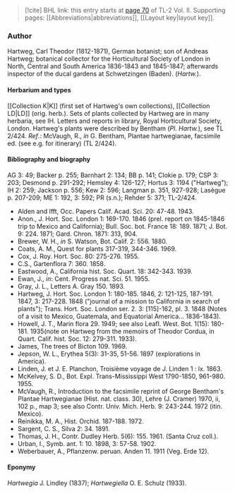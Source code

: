 > [!cite] BHL link: this entry starts at [page 70](https://www.biodiversitylibrary.org/item/103253#page/96/mode/1up) of TL-2 Vol. II.
> Supporting pages: [[Abbreviations|abbreviations]], [[Layout key|layout key]].

### Author

Hartweg, Carl Theodor (1812-1871), German botanist; son of Andreas Hartweg; botanical collector for the Horticultural Society of London in North, Central and South America 1836-1843 and 1845-1847; afterwards inspector of the ducal gardens at Schwetzingen (Baden). (*Hartw.*).

#### Herbarium and types

[[Collection K|K]] (first set of Hartweg's own collections), [[Collection LD|LD]] (orig. herb.). Sets of plants collected by Hartweg are in many herbaria, see IH. Letters and reports in library, Royal Horticultural Society, London. Hartweg's plants were described by Bentham (*Pl. Hartw.*), see TL 2/424.
*Ref*.: McVaugh, R., *in* G. Bentham, Plantae hartwegianae, facsimile ed. (see e.g. for itinerary) (TL 2/424).

#### Bibliography and biography

AG 3: 49; Backer p. 255; Barnhart 2: 134; BB p. 141; Clokie p. 179; CSP 3: 203; Desmond p. 291-292; Hemsley 4: 126-127; Hortus 3: 1194 ("Hartweg"); IH 2: 259; Jackson p. 556; Kew 2: 596; Langman p. 351, 927-928; Lasègue p. 207-209; ME 1: 192, 3: 592; PR (s.n.); Rehder 5: 371; TL-2/424.
- Alden and Ifft, Occ. Papers Calif. Acad. Sci. 20: 47-48. 1943.
- Anon., J. Hort. Soc. London 1: 169-170. 1846 (prel. report on 1845-1846 trip to Mexico and California); Bull. Soc. bot. France 18: 189. 1871; J. Bot. 9: 224. 1871; Gard. Chron. 1871: 313, 904.
- Brewer, W. H., *in* S. Watson, Bot. Calif. 2: 556. 1880.
- Coats, A. M., Quest for plants 317-319, 344-346. 1969.
- Cox, J. Roy. Hort. Soc. 80: 275-276. 1955.
- C.S., Gartenflora 7: 360. 1858.
- Eastwood, A., California hist. Soc. Quart. 18: 342-343. 1939.
- Ewan, J., *in*: Cent. Progress nat. Sci. 51. 1955.
- Gray, J. L., Letters A. Gray 150. 1893.
- Hartweg, J. Hort. Soc. London 1: 180-185. 1846, 2: 121-125, 187-191. 1847, 3: 217-228. 1848 ("journal of a mission to California in search of plants"); Trans. Hort. Soc. London ser. 2. 3: \[115\]-162, pl. 3. 1848 (Notes of a visit to Mexico, Guatemala, and Equatorial America... 1836-1843).
- Howell, J. T., Marin flora 29. 1949; see also Leafl. West. Bot. 1(15): 180-181. 1935(note on Hartweg from the memoirs of Theodor Cordua, in Quart. Calif. hist. Soc. 12: 279-311. 1933).
- James, The trees of Bicton 109. 1969.
- Jepson, W. L., Erythea 5(3): 31-35, 51-56. 1897 (explorations in America).
- Linden, J. et J. E. Planchon, Troisième voyage de J. Linden 1 : lx. 1863.
- McKelvey, S. D., Bot. Expl. Trans-Mississippi West 1790-1850, 961-980. 1955.
- McVaugh, R., Introduction to the facsimile reprint of George Bentham's Plantae Hartwegianae (Hist. nat. class. 30), Lehre (J. Cramer) 1970, ii, 102 p., map 3; see also Contr. Univ. Mich. Herb. 9: 243-244. 1972 (itin. Mexico).
- Reinikka, M. A., Hist. Orchid. 187-188. 1972.
- Sargent, C. S., Silva 2: 34. 1891.
- Thomas, J. H., Contr. Dudley Herb. 5(6): 155. 1961. (Santa Cruz coll.).
- Urban, I., Symb. ant. 1: 10. 1898, 3: 57-58. 1902.
- Weberbauer, A., Pflanzenw. peruan. Anden 11. 1911 (Veg. Erde 12).

#### Eponymy

*Hartwegia* J. Lindley (1837); *Hartwegiella* O. E. Schulz (1933).

